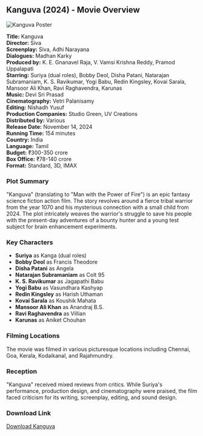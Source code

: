 ## Kanguva (2024) - Movie Overview

![Kanguva Poster](https://envs.sh/5ZX.jpg)

**Title:** Kanguva  
**Director:** Siva  
**Screenplay:** Siva, Adhi Narayana  
**Dialogues:** Madhan Karky  
**Produced by:** K. E. Gnanavel Raja, V. Vamsi Krishna Reddy, Pramod Uppalapati  
**Starring:** Suriya (dual roles), Bobby Deol, Disha Patani, Natarajan Subramaniam, K. S. Ravikumar, Yogi Babu, Redin Kingsley, Kovai Sarala, Mansoor Ali Khan, Ravi Raghavendra, Karunas  
**Music:** Devi Sri Prasad  
**Cinematography:** Vetri Palanisamy  
**Editing:** Nishadh Yusuf  
**Production Companies:** Studio Green, UV Creations  
**Distributed by:** Various  
**Release Date:** November 14, 2024  
**Running Time:** 154 minutes  
**Country:** India  
**Language:** Tamil  
**Budget:** ₹300-350 crore  
**Box Office:** ₹78-140 crore  
**Format:** Standard, 3D, IMAX  

### Plot Summary
"Kanguva" (translating to "Man with the Power of Fire") is an epic fantasy science fiction action film. The story revolves around a fierce tribal warrior from the year 1070 and his mysterious connection with a small child from 2024. The plot intricately weaves the warrior's struggle to save his people with the present-day adventures of a bounty hunter and a young test subject for brain enhancement experiments.

### Key Characters
- **Suriya** as Kanga (dual roles)
- **Bobby Deol** as Francis Theodore
- **Disha Patani** as Angela
- **Natarajan Subramaniam** as Colt 95
- **K. S. Ravikumar** as Jagapathi Babu
- **Yogi Babu** as Vasundhara Kashyap
- **Redin Kingsley** as Harish Uthaman
- **Kovai Sarala** as Koushik Mahata
- **Mansoor Ali Khan** as Anandraj B.S.
- **Ravi Raghavendra** as Villian
- **Karunas** as Aniket Chouhan

### Filming Locations
The movie was filmed in various picturesque locations including Chennai, Goa, Kerala, Kodaikanal, and Rajahmundry.

### Reception
"Kanguva" received mixed reviews from critics. While Suriya's performance, production design, and cinematography were praised, the film faced criticism for its writing, screenplay, editing, and sound design.

### Download Link
[Download Kanguva](^https^://oii.la/KEaJufrc)
